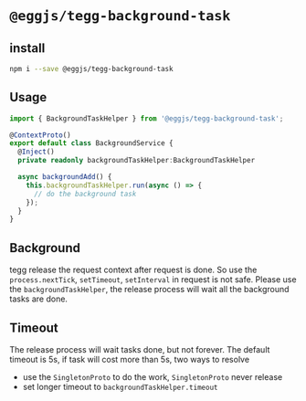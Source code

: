 # `@eggjs/tegg-background-task`

## install

```sh
npm i --save @eggjs/tegg-background-task
```

## Usage

```ts
import { BackgroundTaskHelper } from '@eggjs/tegg-background-task';

@ContextProto()
export default class BackgroundService {
  @Inject()
  private readonly backgroundTaskHelper:BackgroundTaskHelper

  async backgroundAdd() {
    this.backgroundTaskHelper.run(async () => {
      // do the background task
    });
  }
}
```

## Background

tegg release the request context after request is done. So use the `process.nextTick`, `setTimeout`, `setInterval` in request is not safe.
Please use the `backgroundTaskHelper`, the release process will wait all the background tasks are done.

## Timeout

The release process will wait tasks done, but not forever. The default timeout is 5s, if task will cost more than 5s, two ways to resolve

- use the `SingletonProto` to do the work, `SingletonProto` never release
- set longer timeout to `backgroundTaskHelper.timeout`
